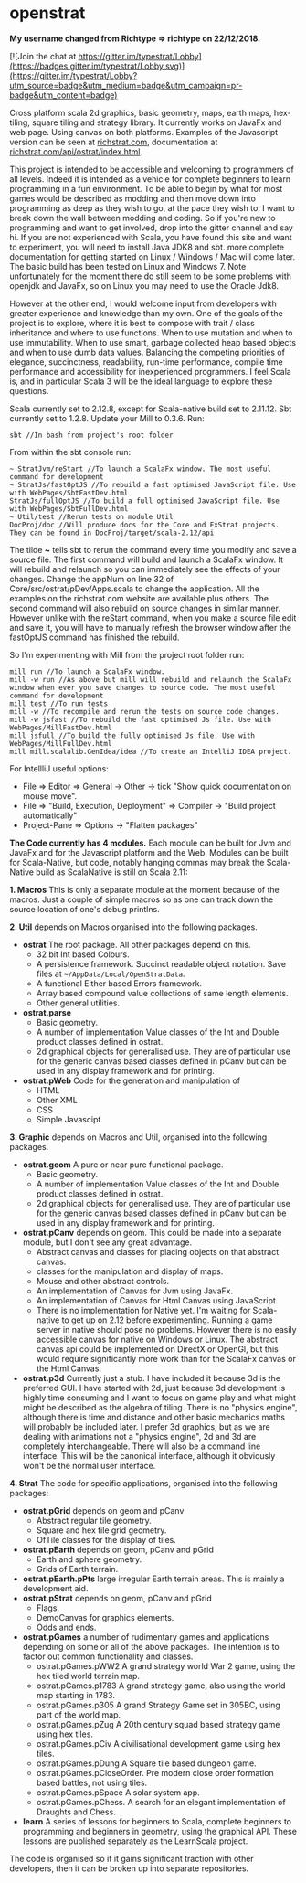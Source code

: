 # openstrat

**My username changed from Richtype => richtype on 22/12/2018.**

[![Join the chat at https://gitter.im/typestrat/Lobby](https://badges.gitter.im/typestrat/Lobby.svg)](https://gitter.im/typestrat/Lobby?utm_source=badge&utm_medium=badge&utm_campaign=pr-badge&utm_content=badge)

Cross platform scala 2d graphics, basic geometry, maps, earth maps, hex-tiling, square tiling and strategy library. It currently works on JavaFx and web page. Using canvas on both platforms. Examples of the Javascript version can be seen at [richstrat.com](https://richstrat.com), documentation at [richstrat.com/api/ostrat/index.html](https://richstrat.com/api/ostrat/index.html). 

This project is intended to be accessible and welcoming to programmers of all levels. Indeed it is intended as a vehicle for complete beginners to learn programming in a fun environment. To be able to begin by what for most games would be described as modding and then move down into programming as deep as they wish to go, at the pace they wish to. I want to break down the wall between modding and coding. So if you're new to programming and want to get involved, drop into the gitter channel and say hi. If you are not experienced with Scala, you have found this site and want to experiment, you will need to install Java JDK8 and sbt. more complete documentation for getting started on Linux / Windows / Mac will come later. The basic build has been tested on Linux and Windows 7. Note unfortunately for the moment there do still seem to be some problems with openjdk and JavaFx, so on Linux you may need to use the Oracle Jdk8.

However at the other end, I would welcome input from developers with greater experience and knowledge than my own. One of the goals of the project is to explore, where it is best to compose with trait / class inheritance and where to use functions. When to use mutation and when to use immutability. When to use smart, garbage collected heap based objects and when to use dumb data values. Balancing the competing priorities of elegance, succinctness, readability, run-time performance, compile time performance and accessibility for inexperienced programmers. I feel Scala is, and in particular Scala 3 will be the ideal language to explore these questions.

Scala currently set to 2.12.8, except for Scala-native build set to 2.11.12. Sbt currently set to 1.2.8. Update your Mill to 0.3.6. Run:

```
sbt //In bash from project's root folder
```
From within the sbt console run:
```
~ StratJvm/reStart //To launch a ScalaFx window. The most useful command for development
~ StratJs/fastOptJS //To rebuild a fast optimised JavaScript file. Use with WebPages/SbtFastDev.html
StratJs/fullOptJS //To build a full optimised JavaScript file. Use with WebPages/SbtFullDev.html
~ Util/test //Rerun tests on module Util
DocProj/doc //Will produce docs for the Core and FxStrat projects. They can be found in DocProj/target/scala-2.12/api
```

The tilde **~** tells sbt to rerun the command every time you modify and save a source file. The first command will build and launch a ScalaFx window. It will rebuild and relaunch so you can immediately see the effects of your changes. Change the appNum on line 32 of Core/src/ostrat/pDev/Apps.scala to change the application. All the examples on the richstrat.com website are available plus others. The second command will also rebuild on source changes in similar manner. However unlike with the reStart command, when you make a source file edit and save it, you will have to manually refresh the browser window after the fastOptJS command has finished the rebuild.

So I'm experimenting with Mill from the project root folder run:

```
mill run //To launch a ScalaFx window.
mill -w run //As above but mill will rebuild and relaunch the ScalaFx window when ever you save changes to source code. The most useful command for development
mill test //To run tests
mill -w //To recompile and rerun the tests on source code changes.
mill -w jsfast //To rebuild the fast optimised Js file. Use with WebPages/MillFastDev.html
mill jsfull //To build the fully optimised Js file. Use with WebPages/MillFullDev.html
mill mill.scalalib.GenIdea/idea //To create an IntelliJ IDEA project.
```
For IntellliJ useful options:
* File => Editor => General -> Other -> tick "Show quick documentation on mouse move".
* File => "Build, Execution, Deployment" => Compiler -> "Build project automatically"
* Project-Pane => Options -> "Flatten packages"

**The Code currently has 4 modules.** Each module can be built for Jvm and JavaFx and for the Javascript platform and the Web. Modules can be built for Scala-Native, but code, notably hanging commas may break the Scala-Native build as ScalaNative is still on Scala 2.11:

**1. Macros** This is only a separate module at the moment because of the macros. Just a couple of simple macros so as one can track down the source location of one's debug printlns.

**2. Util** depends on Macros organised into the following packages.
   - **ostrat** The root package. All other packages depend on this.     
     * 32 bit Int based Colours.
     * A persistence framework. Succinct readable object notation. Save files at `~/AppData/Local/OpenStratData`.
     * A functional Either based Errors framework.
     * Array based compound value collections of same length elements.
     * Other general utilities.
   - **ostrat.parse**
     * Basic  geometry.
     * A number of implementation Value classes of the Int and Double product classes defined in ostrat.
     * 2d graphical objects for generalised use. They are of particular use for the generic canvas based classes defined in pCanv but can be used in any display framework and for printing.   
   - **ostrat.pWeb** Code for the generation and manipulation of
     * HTML
     * Other XML
     * CSS
     * Simple Javascipt

**3. Graphic** depends on Macros and Util, organised into the following packages.  
   - **ostrat.geom** A pure or near pure functional package.
     * Basic  geometry.
     * A number of implementation Value classes of the Int and Double product classes defined in ostrat.
     * 2d graphical objects for generalised use. They are of particular use for the generic canvas based classes defined in pCanv but can be used in any display framework and for printing.     
   - **ostrat.pCanv** depends on geom. This could be made into a separate module, but I don't see any great advantage.
     * Abstract canvas and classes for placing objects on that abstract canvas.
     * classes for the manipulation and display of maps.
     * Mouse and other abstract controls.
     * An implementation of Canvas for Jvm using JavaFx.
     * An implementation of Canvas for Html Canvas using JavaScript.
     * There is no implementation for Native yet. I'm waiting for Scala-native to get up on 2.12 before experimenting. Running a game server in native should pose no problems. However there is no easily accessible canvas for native on Windows or Linux. The abstract canvas api could be implemented on DirectX or OpenGl, but this would require significantly more work than for the ScalaFx canvas or the Html Canvas.
   - **ostrat.p3d** Currently just a stub. I have included it because 3d is the preferred GUI. I have started with 2d, just because 3d development is highly time consuming and I want to focus on game play and what might might be described as the algebra of tiling. There is no "physics engine", although there is time and distance and other basic mechanics maths will probably be included later. I prefer 3d graphics, but as we are dealing with animations not a "physics engine", 2d and 3d are completely interchangeable.  There will also be a command line interface. This will be the canonical interface, although it obviously won't be the normal user interface.

**4. Strat** The code for specific applications, organised into the following packages:   
   - **ostrat.pGrid** depends on geom and pCanv
     * Abstract regular tile geometry.
     * Square and hex tile grid geometry.
     * OfTile classes for the display of tiles.
   - **ostrat.pEarth** depends on geom, pCanv and pGrid
     * Earth and sphere geometry.
     * Grids of Earth terrain.
   - **ostrat.pEarth.pPts** large irregular Earth terrain areas. This is mainly a development aid.
   - **ostrat.pStrat** depends on geom, pCanv and pGrid
     * Flags.
     * DemoCanvas for graphics elements.
     * Odds and ends.
   - **ostrat.pGames** a number of rudimentary games and applications depending on some or all of the above packages. The intention is to factor out common functionality and classes.
     * ostrat.pGames.pWW2 A grand strategy world War 2 game, using the hex tiled world terrain map. 
     * ostrat.pGames.p1783 A grand strategy game, also using the world map starting in 1783.
     * ostrat.pGames.p305 A grand Strategy Game set in 305BC, using part of the world map.
     * ostrat.pGames.pZug A 20th century squad based strategy game using hex tiles.
     * ostrat.pGames.pCiv A civilisational development game using hex tiles.
     * ostrat.pGames.pDung A Square tile based dungeon game.
     * ostrat.pGames.pCloseOrder. Pre modern close order formation based battles, not using tiles.
     * ostrat.pGames.pSpace A solar system app.
     * ostrat.pGames.pChess. A search for an elegant implementation of Draughts and Chess.
   - **learn** A series of lessons for beginners to Scala, complete beginners to programming and beginners in geometry, using the graphical API. These lessons are published separately as the LearnScala project.
   

The code is organised so if it gains significant traction with other developers, then it can be broken up into separate repositories.
